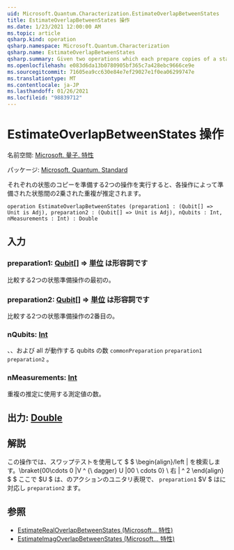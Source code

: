 ```yaml
---
uid: Microsoft.Quantum.Characterization.EstimateOverlapBetweenStates
title: EstimateOverlapBetweenStates 操作
ms.date: 1/23/2021 12:00:00 AM
ms.topic: article
qsharp.kind: operation
qsharp.namespace: Microsoft.Quantum.Characterization
qsharp.name: EstimateOverlapBetweenStates
qsharp.summary: Given two operations which each prepare copies of a state, estimates the squared overlap between the states prepared by each operation.
ms.openlocfilehash: e083d6da13b0780905bf365c7a428ebc9666ce9e
ms.sourcegitcommit: 71605ea9cc630e84e7ef29027e1f0ea06299747e
ms.translationtype: MT
ms.contentlocale: ja-JP
ms.lasthandoff: 01/26/2021
ms.locfileid: "98839712"
---
```

# <a name="estimateoverlapbetweenstates-operation"></a>EstimateOverlapBetweenStates 操作

名前空間: [Microsoft. 量子. 特性](xref:Microsoft.Quantum.Characterization)

パッケージ: [Microsoft. Quantum. Standard](https://nuget.org/packages/Microsoft.Quantum.Standard)


それぞれの状態のコピーを準備する2つの操作を実行すると、各操作によって準備された状態間の2乗された重複が推定されます。

```qsharp
operation EstimateOverlapBetweenStates (preparation1 : (Qubit[] => Unit is Adj), preparation2 : (Qubit[] => Unit is Adj), nQubits : Int, nMeasurements : Int) : Double
```


## <a name="input"></a>入力

### <a name="preparation1--qubit--unit--is-adj"></a>preparation1: [Qubit](xref:microsoft.quantum.lang-ref.qubit)[] => [単位](xref:microsoft.quantum.lang-ref.unit)  は形容詞です

比較する2つの状態準備操作の最初の。


### <a name="preparation2--qubit--unit--is-adj"></a>preparation2: [Qubit](xref:microsoft.quantum.lang-ref.qubit)[] => [単位](xref:microsoft.quantum.lang-ref.unit)  は形容詞です

比較する2つの状態準備操作の2番目の。


### <a name="nqubits--int"></a>nQubits: [Int](xref:microsoft.quantum.lang-ref.int)

、、および all が動作する qubits の数 `commonPreparation` `preparation1` `preparation2` 。


### <a name="nmeasurements--int"></a>nMeasurements: [Int](xref:microsoft.quantum.lang-ref.int)

重複の推定に使用する測定値の数。



## <a name="output--double"></a>出力: [Double](xref:microsoft.quantum.lang-ref.double)



## <a name="remarks"></a>解説

この操作では、スワップテストを使用して $ $ \begin{align}/left | を検索します。\braket{00\cdots 0 |V ^ {\ dagger} U |00 \ cdots 0} \ 右 | ^ 2 \end{align} $ $ ここで $U $ は、のアクションのユニタリ表現で、 `preparation1` $V $ はに対応し `preparation2` ます。

## <a name="see-also"></a>参照

- [EstimateRealOverlapBetweenStates (Microsoft... 特性)](xref:Microsoft.Quantum.Characterization.EstimateRealOverlapBetweenStates)
- [EstimateImagOverlapBetweenStates (Microsoft... 特性)](xref:Microsoft.Quantum.Characterization.EstimateImagOverlapBetweenStates)